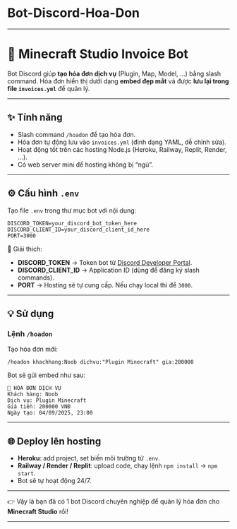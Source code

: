 # Bot-Discord-Hoa-Don

---

# 📜 Minecraft Studio Invoice Bot

Bot Discord giúp **tạo hóa đơn dịch vụ** (Plugin, Map, Model, …) bằng slash command.
Hóa đơn hiển thị dưới dạng **embed đẹp mắt** và được **lưu lại trong file `invoices.yml`** để quản lý.

---

## ✨ Tính năng

* Slash command `/hoadon` để tạo hóa đơn.
* Hóa đơn tự động lưu vào `invoices.yml` (định dạng YAML, dễ chỉnh sửa).
* Hoạt động tốt trên các hosting Node.js (Heroku, Railway, Replit, Render, …).
* Có web server mini để hosting không bị “ngủ”.

---

## ⚙️ Cấu hình `.env`

Tạo file `.env` trong thư mục bot với nội dung:

```env
DISCORD_TOKEN=your_discord_bot_token_here
DISCORD_CLIENT_ID=your_discord_client_id_here
PORT=3000
```

🔑 Giải thích:

* **DISCORD\_TOKEN** → Token bot từ [Discord Developer Portal](https://discord.com/developers/applications).
* **DISCORD\_CLIENT\_ID** → Application ID (dùng để đăng ký slash commands).
* **PORT** → Hosting sẽ tự cung cấp. Nếu chạy local thì để `3000`.

---

## 💡 Sử dụng

### Lệnh `/hoadon`

Tạo hóa đơn mới:

```
/hoadon khachhang:Noob dichvu:"Plugin Minecraft" gia:200000
```

Bot sẽ gửi embed như sau:

```
📜 HÓA ĐƠN DỊCH VỤ
Khách hàng: Noob
Dịch vụ: Plugin Minecraft
Giá tiền: 200000 VNĐ
Ngày tạo: 04/09/2025, 23:00
```

---

## 🌐 Deploy lên hosting

* **Heroku**: add project, set biến môi trường từ `.env`.
* **Railway / Render / Replit**: upload code, chạy lệnh `npm install` → `npm start`.
* Bot sẽ tự hoạt động 24/7.

---

👉 Vậy là bạn đã có 1 bot Discord chuyên nghiệp để quản lý hóa đơn cho **Minecraft Studio** rồi!

---
